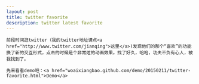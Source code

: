 ```yaml
---
layout: post
title: twitter favorite
description: twitter latest favorite
---
```

    前段时间逛twitter（我的twitter地址请点<a href="http://www.twitter.com/jianqing">这里</a>)发现他们的那个“喜欢”的功能换了新的交互形式，点击的时候是个非常炫的动画效果。找了好久，哈哈，功夫不负有心人，被我找到了。

    先来看看demo吧：<a href="woaixiangbao.github.com/demo/20150211/twitter-favorite.html">Demo</a>
